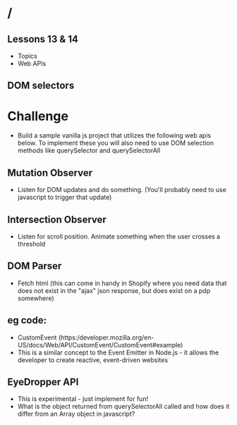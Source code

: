 # /

## Lessons 13 & 14

- Topics
- Web APIs

## DOM selectors

# Challenge

- Build a sample vanilla js project that utilizes the following web apis below. To implement these you will also need to use DOM selection methods like querySelector and querySelectorAll

## Mutation Observer

- Listen for DOM updates and do something. (You'll probably need to use javascript to trigger that update)

## Intersection Observer

- Listen for scroll position. Animate something when the user crosses a threshold

## DOM Parser

- Fetch html (this can come in handy in Shopify where you need data that does not exist in the "ajax" json response, but does exist on a pdp somewhere)

## eg code:

- CustomEvent (https:/developer.mozilla.org/en-US/docs/Web/API/CustomEvent/CustomEvent#example)
- This is a similar concept to the Event Emitter in Node.js - it allows the developer to create reactive, event-driven websites

## EyeDropper API

- This is experimental - just implement for fun!
- What is the object returned from querySelectorAll called and how does it differ from an Array object in javascript?
